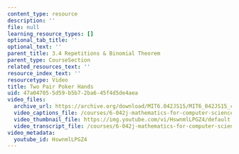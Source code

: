 ```yaml
---
content_type: resource
description: ''
file: null
learning_resource_types: []
optional_tab_title: ''
optional_text: ''
parent_title: 3.4 Repetitions & Binomial Theorem
parent_type: CourseSection
related_resources_text: ''
resource_index_text: ''
resourcetype: Video
title: Two Pair Poker Hands
uid: 47a04705-5d59-b5b7-2ba6-45f4d5de4aea
video_files:
  archive_url: https://archive.org/download/MIT6.042JS15/MIT6_042JS15_count2pair_video_ipod.mp4
  video_captions_file: /courses/6-042j-mathematics-for-computer-science-spring-2015/fca2e392199459d8abee64f6801a496c_HswnmlLPGZ4.vtt
  video_thumbnail_file: https://img.youtube.com/vi/HswnmlLPGZ4/default.jpg
  video_transcript_file: /courses/6-042j-mathematics-for-computer-science-spring-2015/dce983bc54af36b240932316c67ddeaf_HswnmlLPGZ4.pdf
video_metadata:
  youtube_id: HswnmlLPGZ4
---
```

